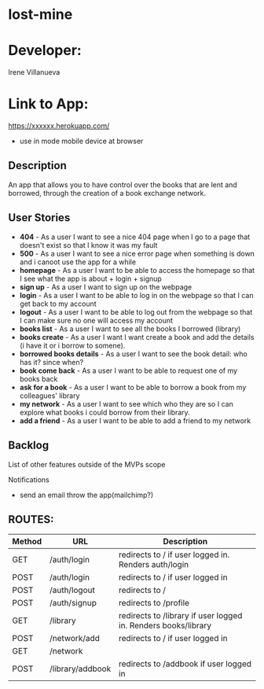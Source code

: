 # lost-mine
# Developer: 
Irene Villanueva
# Link to App: 
https://xxxxxx.herokuapp.com/

* use in mode mobile device at browser


## Description
An app that allows you to have control over the books that are lent and borrowed, through the creation of a book exchange network. 

## User Stories
- **404** - As a user I want to see a nice 404 page when I go to a page that doesn't exist so that I know it was my fault 
- **500** - As a user I want to see a nice error page when something is down and i canoot use the app for a while
- **homepage** - As a user I want to be able to access the homepage so that I see what the app is about + login + signup
- **sign up** - As a user I want to sign up on the webpage 
- **login** - As a user I want to be able to log in on the webpage so that I can get back to my account
- **logout** - As a user I want to be able to log out from the webpage so that I can make sure no one will access my account
- **books list** - As a user I want to see all the books I borrowed (library)
- **books create** - As a user I want I want create a book and add the details (i have it or i borrow to somene).
- **borrowed books details** - As a user I want to see the book detail: who has it? since when?
- **book come back** - As a user I want to be able to request one of my books back
- **ask for a book** - As a user I want to be able to borrow a book from my colleagues' library
- **my network** - As a user I want to see which who they are so I can explore what books i could borrow from their library.
- **add a friend** - As a user I want to be able to add a friend to my network
  

## Backlog

List of other features outside of the MVPs scope

Notifications
- send an email throw the app(mailchimp?)




## ROUTES:

|Method|URL|Description|
|---|---|---|
GET | /auth/login | redirects to / if user logged in. Renders auth/login
POST | /auth/login | redirects to / if user logged in
POST | /auth/logout | redirects to / 
POST | /auth/signup | redirects to /profile
GET | /library | redirects to /library if user logged in. Renders books/library
POST | /network/add | redirects to / if user logged in
GET | /network | 
POST | /library/addbook | redirects to /addbook if user logged in
